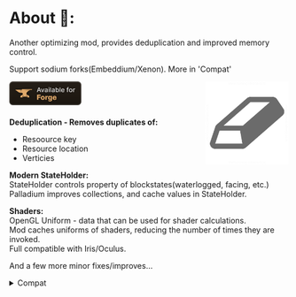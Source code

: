 # About 🔧:

Another optimizing mod, provides deduplication and improved memory control.

Support sodium forks(Embeddium/Xenon). More in 'Compat'

<img align="left" width="130" src="https://github.com/intergrav/devins-badges/blob/v3/assets/cozy/supported/forge_vector.svg">
<img align="right" width="150" src="src/main/resources/logo.png">

<br />
<br />
<br />

**Deduplication - Removes duplicates of:**
- Resoource key
- Resource location
- Verticies

**Modern StateHolder:**
<br />
StateHolder controls property of blockstates(waterlogged, facing, etc.)
<br />
Palladium improves collections, and cache values in StateHolder.

**Shaders:**
<br />
OpenGL Uniform - data that can be used for shader calculations.
<br />
Mod caches uniforms of shaders, reducing the number of times they are invoked.
<br />
Full compatible with Iris/Oculus.

And a few more minor fixes/improves...

<details>
<summary>Compat</summary>

Support Embeddium/Xenon.
<br />
For in game config: 
- on forge needs embeddium 0.3+.
- on neoforged needs embeddium

For palladium compatibility with sodium forks you should pay attention to the postscript next to the loader.
<br />
Example: `Palladium-1.0.0-1.20-1.20.4-forge-Embeddium`

</details>
